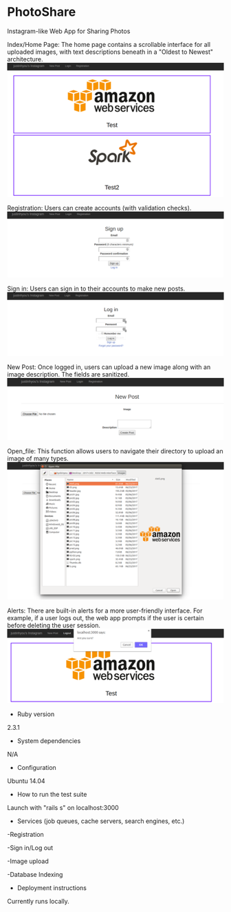 # PhotoShare

Instagram-like Web App for Sharing Photos

Index/Home Page:
The home page contains a scrollable interface for all uploaded images, with text descriptions beneath in a "Oldest to Newest" architecture.
![home_page](screenshots/home_page)

Registration:
Users can create accounts (with validation checks).
![sign_up](screenshots/sign_up)

Sign in:
Users can sign in to their accounts to make new posts.
![log_in](screenshots/log_in)

New Post:
Once logged in, users can upload a new image along with an image description. The fields are sanitized.
![new_post](screenshots/new_post)

Open_file:
This function allows users to navigate their directory to upload an image of many types.
![open_file](screenshots/open_file)

Alerts:
There are built-in alerts for a more user-friendly interface. For example, if a user logs out, the web app prompts if the user is certain before deleting the user session.
![alert](screenshots/alert)





* Ruby version

2.3.1

* System dependencies

N/A

* Configuration

Ubuntu 14.04

* How to run the test suite

Launch with "rails s" on localhost:3000

* Services (job queues, cache servers, search engines, etc.)

-Registration

-Sign in/Log out

-Image upload

-Database Indexing

* Deployment instructions

Currently runs locally. 

